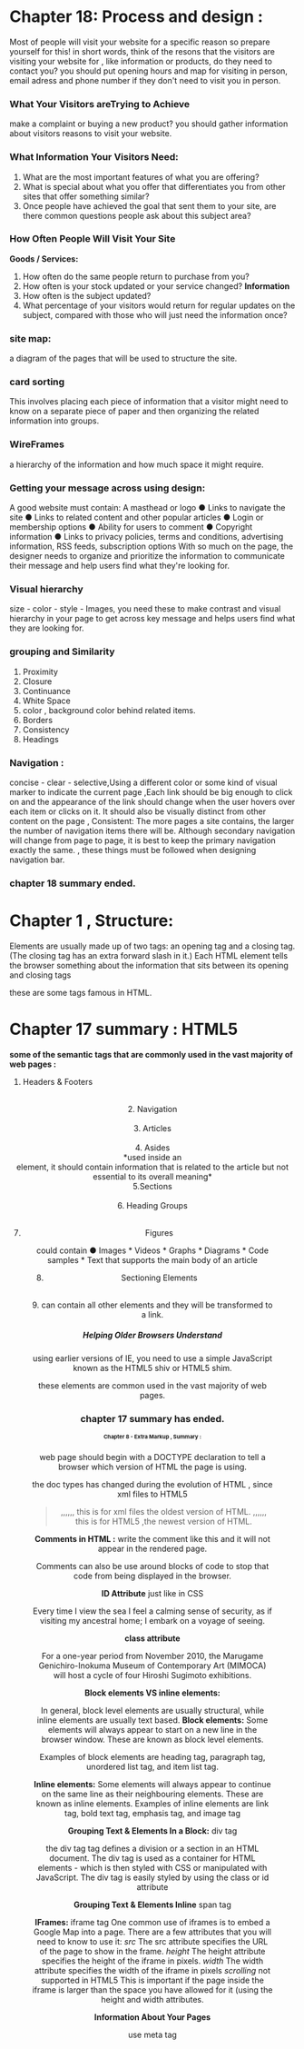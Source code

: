 # Chapter 18: Process and design :
Most of people will visit your website for a specific reason so prepare yourself for this!
in short words, think of the resons that the visitors are visiting your website for , like information or products, do they need to contact you? you should put opening hours and map for visiting in person, email adress and phone number if they don't need to visit you in person.
### What Your Visitors areTrying to Achieve 
 make a complaint or buying a new product? you should gather information about visitors reasons to visit your website.
 


 ### What Information Your Visitors Need:

1. What are the most important features of what you are offering? </br>
2. What is special about what you offer that differentiates you from other sites that offer something similar? </br>
3.  Once people have achieved the goal that sent them to your site, are there common questions people ask about this subject area? </br>

### How Often People Will Visit Your Site

**Goods / Services:**
1. How often do the same
people return to purchase
from you?
2.  How often is your stock
updated or your service
changed?
**Information**
3.  How often is the subject
updated?
4. What percentage of your
visitors would return for
regular updates on the
subject, compared with
those who will just need the
information once?

### site map: 
a diagram of the pages that will be used to structure the site.
### card sorting
This involves placing each piece of information that a visitor might need to know on a separate piece of paper and then organizing the related information into groups.

### WireFrames 
a hierarchy of the information and how much space it might require.

### Getting your message across using design:
A good website must contain:
A masthead or logo
● Links to navigate the site
● Links to related content and
other popular articles
● Login or membership options
● Ability for users to comment
● Copyright information
● Links to privacy policies,
terms and conditions,
advertising information, RSS
feeds, subscription options
With so much on the page, the
designer needs to organize and
prioritize the information to
communicate their message
and help users find what they're
looking for.


### Visual hierarchy
size - color - style - Images, you need these to make contrast and visual hierarchy in your page to get across key message and helps users find what they are looking for.


### grouping and Similarity

1. Proximity </br>
2. Closure </br>
3. Continuance </br>
4. White Space </br>
5. color , background color behind related items. </br>
6. Borders </br>
7. Consistency </br>
8. Headings </br>
 

### Navigation :
concise - clear - selective,Using a different
color or some kind of visual marker to indicate the current page ,Each link should be big enough to click on and the appearance of the link should change when the user hovers over each item or clicks on it. It should also be visually distinct from other content on the page , Consistent:  The more pages a site contains, the larger the number of navigation items there will be. Although secondary navigation will change from page to page, it is best to keep the primary navigation exactly the same.
, these things must be followed when designing navigation bar.

### chapter 18 summary ended.


# Chapter 1 , Structure:


 Elements are usually
made up of two tags: an opening tag and a closing tag. (The closing tag
has an extra forward slash in it.) Each HTML element tells the browser
something about the information that sits between its opening and
closing tags

these are some tags famous in HTML.

<html> 
<head> </head>
<title> </title>
<body>
<p> </p>
<h1> </h1> 
</body>
</html>


# Chapter 17 summary : HTML5



**some of the semantic tags that are commonly used in the vast majority of web pages :** 

1. Headers & Footers
<header> <footer> </br>
2. Navigation
<nav> </br>
3. Articles
<article> </br>
4. Asides
<aside>
 *used inside an <article>
element, it should contain
information that is related to the
article but not essential to its
overall meaning* </br>
5.Sections
<section> </br>
6. Heading Groups
<hgroup> </br>

7. Figures
<figure> <figcaption> 
could contain ● Images
* Videos
* Graphs
* Diagrams
* Code samples
* Text that supports the main
body of an article </br>


8. Sectioning Elements
<div> </br>
9. <a>  </a> can contain all other elements and they will be transformed to a link. </br>

 ##### **Helping Older Browsers Understand**


using earlier versions of IE, you
need to use a simple JavaScript
known as the HTML5 shiv or
HTML5 shim. 

these elements are common used in the vast majority of web pages.
 
### chapter 17 summary has ended.

#  Chapter 8 - Extra Markup , Summary :

web page should begin with a DOCTYPE declaration to tell a browser which version of HTML the page is using.

the doc types has changed during the evolution of HTML , since xml files to HTML5 
> <?xml version="1.0" ?> ,,,,,, this is for xml files the oldest version of HTML.
> <!DOCTYPE html> ,,,,,, this is for HTML5 ,the newest version of HTML.


**Comments in HTML :**
write the comment like this and it will not appear in the rendered page.
<!-- comment goes here -->

Comments can also be use around blocks of code to stop that code from being displayed in the browser.
 

**ID Attribute**
just like in CSS


<p id="pullquote">Every time I view the sea I feel
 a calming sense of security, as if visiting my
 ancestral home; I embark on a voyage of seeing.
</p>

**class attribute**

<p class="important">For a one-year period from
 November 2010, the Marugame Genichiro-Inokuma
 Museum of Contemporary Art (MIMOCA) will host a
 cycle of four Hiroshi Sugimoto exhibitions.</p>


**Block elements VS inline elements:**

In general, block level elements are usually structural, while inline elements are usually text based.
**Block elements:**
Some elements will always appear to start on a new line in the browser window. These are known as block level elements. 

Examples of block elements are
heading tag, paragraph tag, unordered list tag, and item list tag.

**Inline elements:**
Some elements will always appear to continue on the same line as their neighbouring elements. These are known as inline elements.
Examples of inline elements are
link tag, bold text tag, emphasis tag, and image tag

**Grouping Text & Elements In a Block:**
div tag

the div tag tag defines a division or a section in an HTML document. The div tag is used as a container for HTML elements - which is then styled with CSS or manipulated with JavaScript. The div tag is easily styled by using the class or id attribute

**Grouping Text & Elements Inline**
span tag

**IFrames:**
iframe tag
One common use of iframes  is to embed a Google Map into a page. 
 There are a few attributes that you will need to know to use it:
*src*
The src attribute specifies the
URL of the page to show in the
frame.
*height*
The height attribute specifies
the height of the iframe in pixels.
*width*
The width attribute specifies
the width of the iframe in pixels
*scrolling* not supported in HTML5
This is important if the page inside the iframe is larger than the space you have allowed for it (using the height and width attributes.


**Information About Your Pages**

use meta tag
